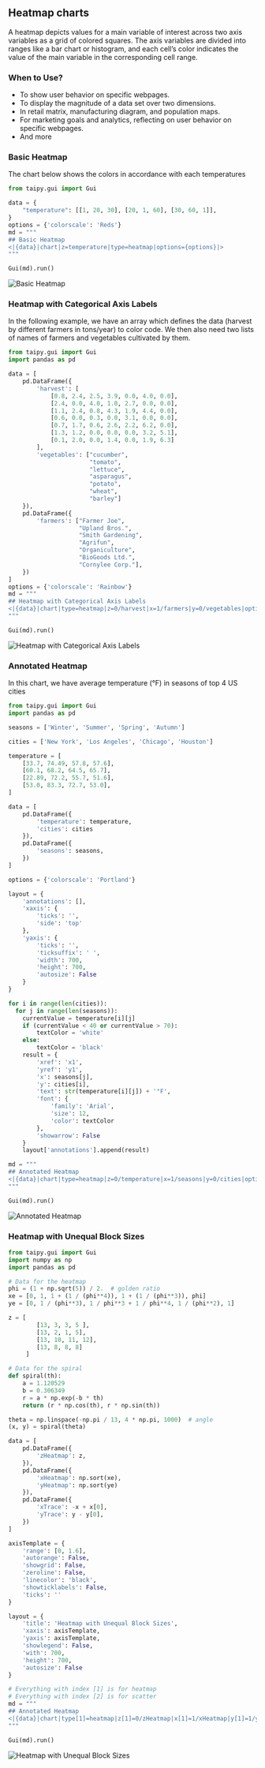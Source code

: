 ## Heatmap charts

A heatmap depicts values for a main variable of interest across two axis variables as a grid of colored squares. The axis variables are divided into ranges like a bar chart or histogram, and each cell’s color indicates the value of the main variable in the corresponding cell range.

### When to Use?
- To show user behavior on specific webpages.
- To display the magnitude of a data set over two dimensions.
- In retail matrix, manufacturing diagram, and population maps.
- For marketing goals and analytics, reflecting on user behavior on specific webpages.
- And more

### Basic Heatmap
The chart below shows the colors in accordance with each temperatures

```py
from taipy.gui import Gui

data = {
    "temperature": [[1, 20, 30], [20, 1, 60], [30, 60, 1]],
}
options = {'colorscale': 'Reds'}
md = """
## Basic Heatmap
<|{data}|chart|z=temperature|type=heatmap|options={options}|>
"""

Gui(md).run()
```
![Basic Heatmap](heatmap_basic.png)

### Heatmap with Categorical Axis Labels
In the following example, we have an array which defines the data (harvest by different farmers in tons/year) to color code. We then also need two lists of names of farmers and vegetables cultivated by them.
```py
from taipy.gui import Gui
import pandas as pd

data = [
    pd.DataFrame({
        'harvest': [
            [0.8, 2.4, 2.5, 3.9, 0.0, 4.0, 0.0],
            [2.4, 0.0, 4.0, 1.0, 2.7, 0.0, 0.0],
            [1.1, 2.4, 0.8, 4.3, 1.9, 4.4, 0.0],
            [0.6, 0.0, 0.3, 0.0, 3.1, 0.0, 0.0],
            [0.7, 1.7, 0.6, 2.6, 2.2, 6.2, 0.0],
            [1.3, 1.2, 0.0, 0.0, 0.0, 3.2, 5.1],
            [0.1, 2.0, 0.0, 1.4, 0.0, 1.9, 6.3]
        ],
        'vegetables': ["cucumber",
                       "tomato",
                       "lettuce",
                       "asparagus",
                       "potato",
                       "wheat",
                       "barley"]
    }),
    pd.DataFrame({
        'farmers': ["Farmer Joe",
                    "Upland Bros.",
                    "Smith Gardening",
                    "Agrifun",
                    "Organiculture",
                    "BioGoods Ltd.",
                    "Cornylee Corp."],
    })
]
options = {'colorscale': 'Rainbow'}
md = """
## Heatmap with Categorical Axis Labels
<|{data}|chart|type=heatmap|z=0/harvest|x=1/farmers|y=0/vegetables|options={options}|>
"""

Gui(md).run()
```
![Heatmap with Categorical Axis Labels](heatmap_axis_labels.png)

### Annotated Heatmap
In this chart, we have average temperature (°F) in seasons of top 4 US cities
```py
from taipy.gui import Gui
import pandas as pd

seasons = ['Winter', 'Summer', 'Spring', 'Autumn']

cities = ['New York', 'Los Angeles', 'Chicago', 'Houston']

temperature = [
    [33.7, 74.49, 57.8, 57.6],
    [60.1, 68.2, 64.5, 65.7],
    [22.89, 72.2, 55.7, 51.6],
    [53.0, 83.3, 72.7, 53.0],
]

data = [
    pd.DataFrame({
        'temperature': temperature,
        'cities': cities
    }),
    pd.DataFrame({
        'seasons': seasons,
    })
]

options = {'colorscale': 'Portland'}

layout = {
    'annotations': [],
    'xaxis': {
        'ticks': '',
        'side': 'top'
    },
    'yaxis': {
        'ticks': '',
        'ticksuffix': ' ',
        'width': 700,
        'height': 700,
        'autosize': False
    }
}

for i in range(len(cities)):
  for j in range(len(seasons)):
    currentValue = temperature[i][j]
    if (currentValue < 40 or currentValue > 70):
        textColor = 'white'
    else:
        textColor = 'black'
    result = {
        'xref': 'x1',
        'yref': 'y1',
        'x': seasons[j],
        'y': cities[i],
        'text': str(temperature[i][j]) + '°F',
        'font': {
            'family': 'Arial',
            'size': 12,
            'color': textColor
        },
        'showarrow': False
    }
    layout['annotations'].append(result)

md = """
## Annotated Heatmap
<|{data}|chart|type=heatmap|z=0/temperature|x=1/seasons|y=0/cities|options={options}|layout={layout}|>
"""

Gui(md).run()
```
![Annotated Heatmap](heatmap_annotated.png)

### Heatmap with Unequal Block Sizes

```py
from taipy.gui import Gui
import numpy as np
import pandas as pd

# Data for the heatmap
phi = (1 + np.sqrt(5)) / 2.  # golden ratio
xe = [0, 1, 1 + (1 / (phi**4)), 1 + (1 / (phi**3)), phi]
ye = [0, 1 / (phi**3), 1 / phi**3 + 1 / phi**4, 1 / (phi**2), 1]

z = [
        [13, 3, 3, 5 ],
        [13, 2, 1, 5],
        [13, 10, 11, 12],
        [13, 8, 8, 8]
     ]

# Data for the spiral
def spiral(th):
    a = 1.120529
    b = 0.306349
    r = a * np.exp(-b * th)
    return (r * np.cos(th), r * np.sin(th))

theta = np.linspace(-np.pi / 13, 4 * np.pi, 1000)  # angle
(x, y) = spiral(theta)

data = [
    pd.DataFrame({
        'zHeatmap': z,
    }),
    pd.DataFrame({
        'xHeatmap': np.sort(xe),
        'yHeatmap': np.sort(ye)
    }),
    pd.DataFrame({
        'xTrace': -x + x[0],
        'yTrace': y - y[0],
    })
]

axisTemplate = {
    'range': [0, 1.6],
    'autorange': False,
    'showgrid': False,
    'zeroline': False,
    'linecolor': 'black',
    'showticklabels': False,
    'ticks': ''
}

layout = {
    'title': 'Heatmap with Unequal Block Sizes',
    'xaxis': axisTemplate,
    'yaxis': axisTemplate,
    'showlegend': False,
    'with': 700,
    'height': 700,
    'autosize': False
}

# Everything with index [1] is for heatmap
# Everything with index [2] is for scatter
md = """
## Annotated Heatmap
<|{data}|chart|type[1]=heatmap|z[1]=0/zHeatmap|x[1]=1/xHeatmap|y[1]=1/yHeatmap|layout={layout}|type[2]=scatter|x[2]=2/xTrace|y[2]=2/yTrace|>
"""

Gui(md).run()
```
![Heatmap with Unequal Block Sizes](heatmap_unequal_block_sizes.png)
